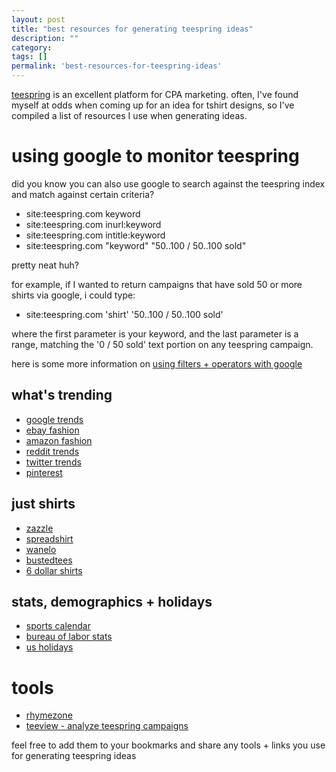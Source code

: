 ```yaml
---
layout: post
title: "best resources for generating teespring ideas"
description: ""
category:
tags: []
permalink: 'best-resources-for-teespring-ideas'
---
```


[teespring](http://www.teespring.com) is an excellent platform for CPA marketing. often, I've found myself
at odds when coming up for an idea for tshirt designs, so I've compiled a list of resources
I use when generating ideas.

# using google to monitor teespring

did you know you can also use google to search against the teespring index and match against certain criteria?

- site:teespring.com keyword
- site:teespring.com inurl:keyword
- site:teespring.com intitle:keyword
- site:teespring.com "keyword" "50..100 / 50..100 sold"

pretty neat huh?

for example, if I wanted to return campaigns that have sold 50 or more shirts via google, i could type:

- site:teespring.com 'shirt' '50..100 / 50..100 sold'

where the first parameter is your keyword, and
the last parameter is a range, matching the '0 / 50 sold' text portion on any teespring campaign.

here is some more information on [using filters + operators with google](https://support.google.com/websearch/answer/2466433?hl=en)

## what's trending

- [google trends](http://www.google.com/trends/)
- [ebay fashion](http://www.ebay.com/rpp/fashion)
- [amazon fashion](http://www.amazon.com/Best-Sellers-Clothing/zgbs/apparel/ref=zg_bs_apparel_home_all?pf_rd_p=1286245182&pf_rd_s=center-6&pf_rd_t=2101&pf_rd_i=home&pf_rd_m=ATVPDKIKX0DER&pf_rd_r=158BNEKEEXDM5N3R5ZJA)
- [reddit trends](http://www.reddit.com/r/TrendingReddits/top/)
- [twitter trends](https://twitter.com/trends)
- [pinterest](https://www.pinterest.com/)

## just shirts
- [zazzle](http://www.zazzle.com/clothing)
- [spreadshirt](http://www.spreadshirt.com/t-shirts)
- [wanelo](http://wanelo.com/styles/minimalist)
- [bustedtees](http://www.bustedtees.com/)
- [6 dollar shirts](http://www.6dollarshirts.com/t-shirts/)

## stats, demographics + holidays
- [sports calendar](http://en.wikipedia.org/wiki/2015_in_sports)
- [bureau of labor stats](http://www.bls.gov/emp/ep_table_104.htm)
- [us holidays](date.com/holidays/us/)

# tools
- [rhymezone](http://www.rhymezone.com/)
- [teeview - analyze teespring campaigns](http://teeview.phatograph.com)

feel free to add them to your bookmarks and share any tools + links you use for generating teespring ideas
